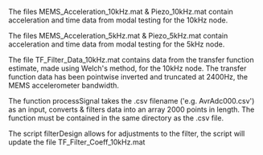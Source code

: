 The files MEMS_Acceleration_10kHz.mat & Piezo_10kHz.mat contain acceleration and time data from modal testing for the 10kHz node.

The files MEMS_Acceleration_5kHz.mat & Piezo_5kHz.mat contain acceleration and time data from modal testing for the 5kHz node.

The file TF_Filter_Data_10kHz.mat contains data from the transfer function estimate, made using Welch's method, for the 10kHz node. The transfer function data has been pointwise inverted and truncated at 2400Hz, the MEMS accelerometer bandwidth.

The function processSignal takes the .csv filename ('e.g. AvrAdc000.csv') as an input, converts & filters data into an array 2000 points in length. The function must be contained in the same directory as the .csv file.

The script filterDesign allows for adjustments to the filter, the script will update the file TF_Filter_Coeff_10kHz.mat
